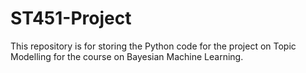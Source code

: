 # ST451-Project

This repository is for storing the Python code for the project on Topic Modelling for the course on Bayesian Machine Learning.
